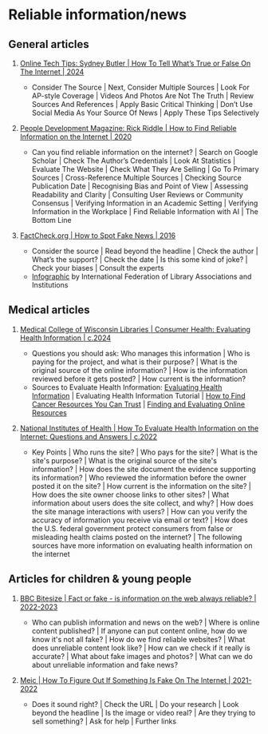 # Reliable information/news


## General articles

1. [Online Tech Tips: Sydney Butler | How To Tell What’s True or False On The Internet | 2024](https://www.online-tech-tips.com/how-to-tell-whats-true-or-false-on-the-internet/)
   - Consider The Source | Next, Consider Multiple Sources |
     Look For AP-style Coverage | Videos And Photos Are Not The Truth |
     Review Sources And References | Apply Basic Critical Thinking |
     Don’t Use Social Media As Your Source Of News | Apply These Tips Selectively

1. [People Development Magazine: Rick Riddle | How to Find Reliable Information on the Internet | 2020](https://peopledevelopmentmagazine.com/2020/12/15/information-internet/)
   - Can you find reliable information on the internet? | Search on Google Scholar |
     Check The Author’s Credentials | Look At Statistics | Evaluate The Website |
     Check What They Are Selling | Go To Primary Sources |
     Cross-Reference Multiple Sources | Checking Source Publication Date |
     Recognising Bias and Point of View | Assessing Readability and Clarity |
     Consulting User Reviews or Community Consensus |
     Verifying Information in an Academic Setting |
     Verifying Information in the Workplace |
     Find Reliable Information with AI | The Bottom Line

1. [FactCheck.org | How to Spot Fake News | 2016](https://www.factcheck.org/2016/11/how-to-spot-fake-news/)
   - Consider the source | Read beyond the headline | Check the author |
     What’s the support? | Check the date | Is this some kind of joke? |
     Check your biases | Consult the experts
   - [Infographic](https://repository.ifla.org/items/c5dbfa34-7d00-47ac-8057-0183a5056438)
     by International Federation of Library Associations and Institutions


## Medical articles

1. [Medical College of Wisconsin Libraries | Consumer Health: Evaluating Health Information | c.2024](https://mcw.libguides.com/c.php?g=544019&p=5749632)
   - Questions you should ask: Who manages this information |
     Who is paying for the project, and what is their purpose? |
     What is the original source of the online information? |
     How is the information reviewed before it gets posted? |
     How current is the information?
   - Sources to Evaluate Health Information:
     [Evaluating Health Information](https://medlineplus.gov/evaluatinghealthinformation.html) |
     Evaluating Health Information Tutorial |
     [How to Find Cancer Resources You Can Trust](https://www.cancer.gov/about-cancer/managing-care/using-trusted-resources) |
     [Finding and Evaluating Online Resources](https://www.nccih.nih.gov/health/finding-and-evaluating-online-resources)

1. [National Institutes of Health | How To Evaluate Health Information on the Internet: Questions and Answers | c.2022](https://ods.od.nih.gov/HealthInformation/How_To_Evaluate_Health_Information_on_the_Internet_Questions_and_Answers.aspx)
   - Key Points | Who runs the site? | Who pays for the site? | What is the site's purpose? |
     What is the original source of the site's information? |
     How does the site document the evidence supporting its information? |
     Who reviewed the information before the owner posted it on the site? |
     How current is the information on the site? |
     How does the site owner choose links to other sites? |
     What information about users does the site collect, and why? |
     How does the site manage interactions with users? |
     How can you verify the accuracy of information you receive via email or text? |
     How does the U.S. federal government protect consumers from false or misleading health claims posted on the internet? |
     The following sources have more information on evaluating health information on the internet


## Articles for children & young people

1. [BBC Bitesize | Fact or fake - is information on the web always reliable? | 2022-2023](https://www.bbc.co.uk/bitesize/articles/zjr8qyc)
   - Who can publish information and news on the web? | Where is online content published? |
     If anyone can put content online, how do we know it's not all fake? | How do we find reliable websites? |
     What does unreliable content look like? | How can we check if it really is accurate? |
     What about fake images and photos? | What can we do about unreliable information and fake news?

1. [Meic | How To Figure Out If Something Is Fake On The Internet | 2021-2022](https://www.meiccymru.org/how-to-figure-out-if-something-is-fake-on-the-internet/)
   - Does it sound right? | Check the URL | Do your research |
     Look beyond the headline | Is the image or video real? |
     Are they trying to sell something? | Ask for help | Further links

